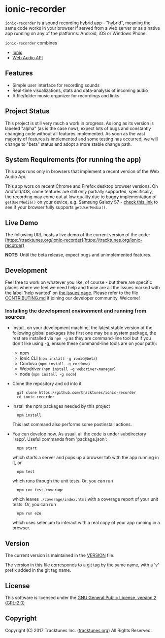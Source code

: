 # ionic-recorder

`ionic-recorder` is a sound recording hybrid app - "hybrid", meaning the same code works in your browser if served from a web server or as a native app running on any of the platforms: Android, iOS or Windows Phone.

`ionic-recorder` combines
* [Ionic](http://ionicframework.com/docs/v2/)
* [Web Audio API](
        https://developer.mozilla.org/en-US/docs/Web/API/Web_Audio_API)

## Features
* Simple user interface for recording sounds
* Real-time visualizations, stats and data-analysis of incoming audio
* A file/folder music organizer for recordings and links

## Project Status

This project is still very much a work in progress. As long as its
version is labeled "alpha" (as is the case now), expect lots of bugs
and constantly changing code without all features implemented.  As
soon as the vast majority of features is implemented and some testing
has occurred, we will change to "beta" status and adopt a more stable
change path.

## System Requirements (for running the app)

This apps runs only in browsers that implement
a recent version of the Web Audio Api.

This app wors on recent Chrome and Firefox desktop browser versions.
On Andfoid/iOS, some features are still only partially supported,
specifically, the recording may come out at low quality due to buggy
implementation of `getUserMedia()` on your device, e.g. Samsung Galaxy
S7 - [check this link](http://caniuse.com/#feat=stream) to see if your
browser fully supports `getUserMedia()`.

## Live Demo
The following URL hosts a live demo of the current version of the code:
[https://tracktunes.org/ionic-recorder](https://tracktunes.org/ionic-recorder)

**NOTE:** Until the beta release, expect bugs and 
unimplemented features.

## Development

Feel free to work on whatever you like, of course - but there are specific
places where we feel we need help and those are all the issues marked with
the label 'help wanted' on [the issues page](
        https://github.com/tracktunes/ionic-recorder/issues).
Please refer to the file [CONTRIBUTING.md](
    https://github.com/tracktunes/ionic-recorder/blob/master/CONTRIBUTING.md)
if joining our developer community. Welcome!

### Installing the development environment and running from sources
* Install, on your development machine, the latest stable version of
the following global packages (the first one may be a system package,
the rest are installed via `npm -g` as they are command-line tool but
if you don't like using -g, ensure these command-line tools are on
your path):
  * npm
  * Ionic CLI (`npm install -g ionic@beta`)
  * Cordova (`npm install -g cordova`)
  * Webdriver (`npm install -g webdriver-manager`)
  * node (`npm install -g node`)
* Clone the repository and cd into it

        git clone https://github.com/tracktunes/ionic-recorder
        cd ionic-recorder
* Install the npm packages needed by this project

        npm install
  This last command also performs some postinstall actions.

* You can develop now. As usual, all the code is
under subdirectory './app'. Useful commands from 'package.json': 

        npm start
  which starts a server and pops up a browser tab with the app running in it, or

        npm test
  which runs through the unit tests. Or, you can run

        npm run test-coverage
  which leaves `./coverage/index.html` with a coverage report of your unit tests. Or, you can run

        npm run e2e
  which uses selenium to interact with a real copy of your app running in a browser.

## Version
The current version is maintained in the
[VERSION](https://github.com/tracktunes/ionic-recorder/blob/master/VERSION)
file.

The version in this file corresponds to a git tag by the same name,
with a 'v' prefix added in the git tag name.

## License

This software is licensed under the [GNU General Public License, version 2 (GPL-2.0)](https://opensource.org/licenses/GPL-2.0)

## Copyright

Copyright (C) 2017 Tracktunes Inc. ([tracktunes.org](https://tracktunes.org))
All Rights Reserved.
